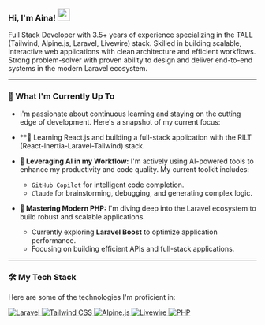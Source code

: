 ### Hi, I'm Aina! <img src="https://media.giphy.com/media/hvRJCLFzcasrR4ia7z/giphy.gif" width="25px">

Full Stack Developer with 3.5+ years of experience specializing in the TALL (Tailwind, Alpine.js, Laravel, Livewire) stack. Skilled in building scalable, interactive web applications with clean architecture and efficient workflows. Strong problem-solver with proven ability to design and deliver end-to-end systems in the modern Laravel ecosystem.

---

### 🌱 What I'm Currently Up To

* I'm passionate about continuous learning and staying on the cutting edge of development. Here's a snapshot of my current focus:
* **🔭 Learning React.js and building a full-stack application with the RILT (React-Inertia-Laravel-Tailwind) stack.
* **🤖 Leveraging AI in my Workflow:** I'm actively using AI-powered tools to enhance my productivity and code quality. My current toolkit includes:
    * `GitHub Copilot` for intelligent code completion.
    * `Claude` for brainstorming, debugging, and generating complex logic.

* **🚀 Mastering Modern PHP:** I'm diving deep into the Laravel ecosystem to build robust and scalable applications.
    * Currently exploring **Laravel Boost** to optimize application performance.
    * Focusing on building efficient APIs and full-stack applications.

---

### 🛠️ My Tech Stack

Here are some of the technologies I'm proficient in:

<p align="left">
  <a href="https://laravel.com" target="_blank" rel="noreferrer">
    <img src="https://img.shields.io/badge/Laravel-FF2D20?style=for-the-badge&logo=laravel&logoColor=white" alt="Laravel">
  </a>
  <a href="https://tailwindcss.com/" target="_blank" rel="noreferrer">
    <img src="https://img.shields.io/badge/Tailwind_CSS-38B2AC?style=for-the-badge&logo=tailwind-css&logoColor=white" alt="Tailwind CSS">
  </a>
   <a href="https://alpinejs.dev/" target="_blank" rel="noreferrer">
    <img src="https://img.shields.io/badge/Alpine.js-8BC0D0?style=for-the-badge&logo=alpine.js&logoColor=black" alt="Alpine.js">
  </a>
   <a href="https://laravel-livewire.com/" target="_blank" rel="noreferrer">
    <img src="https://img.shields.io/badge/Livewire-4E56A6?style=for-the-badge&logo=livewire&logoColor=white" alt="Livewire">
  </a>
   <a href="https://www.php.net/" target="_blank" rel="noreferrer">
    <img src="https://img.shields.io/badge/PHP-777BB4?style=for-the-badge&logo=php&logoColor=white" alt="PHP">
  </a>
</p>
